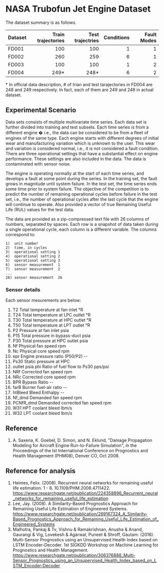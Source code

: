 # NASA Trubofun Jet Engine Dataset

The dataset summary is as follows.

| Dataset | Train trajectories | Test trajectries | Conditions | Fault Modes |
| :--- | ---: | ---: | ---: | ---: |
| FD001 | 100 | 100 | 1 | 1 |
| FD002 | 260 | 259 | 6 | 1 |
| FD003 | 100 | 100 | 1 | 2 |
| FD004 | 249* | 248* | 6 | 2 |

\* In official data description, \# of trian and test tarajectories in FD004 are 248 and 249 respectively. 
In fact, each of them are 249 and 248 in actual dataset.

## Experimental Scenario

Data sets consists of multiple multivariate time series. Each data set is further divided into training and test subsets. Each time series is from a different engine � i.e., the data can be considered to be from a fleet of engines of the same type. Each engine starts with different degrees of initial wear and manufacturing variation which is unknown to the user. This wear and variation is considered normal, i.e., it is not considered a fault condition. There are three operational settings that have a substantial effect on engine performance. These settings are also included in the data. The data is contaminated with sensor noise.

The engine is operating normally at the start of each time series, and develops a fault at some point during the series. In the training set, the fault grows in magnitude until system failure. In the test set, the time series ends some time prior to system failure. The objective of the competition is to predict the number of remaining operational cycles before failure in the test set, i.e., the number of operational cycles after the last cycle that the engine will continue to operate. Also provided a vector of true Remaining Useful Life (RUL) values for the test data.

The data are provided as a zip-compressed text file with 26 columns of numbers, separated by spaces. Each row is a snapshot of data taken during a single operational cycle, each column is a different variable. The columns correspond to:

```
1)	unit number
2)	time, in cycles
3)	operational setting 1
4)	operational setting 2
5)	operational setting 3
6)	sensor measurement  1
7)	sensor measurement  2
...
26)	sensor measurement  26
```

### Sensor details  
Each sensor mesurements are below:  
1. T2 Total temperature at fan inlet °R  
2. T24 Total temperature at LPC outlet °R  
3. T30 Total temperature at HPC outlet °R    
4. T50 Total temperature at LPT outlet °R  
5. P2 Pressure at fan inlet psia  
6. P15 Total pressure in bypass-duct psia  
7. P30 Total pressure at HPC outlet psia  
8. Nf Physical fan speed rpm
9. Nc Physical core speed rpm  
10. epr Engine pressure ratio (P50/P2) --  
11. Ps30 Static pressure at HPC  
12. outlet psia phi Ratio of fuel flow to Ps30 pps/psi  
13. NRf Corrected fan speed rpm  
14. NRc Corrected core speed rpm  
15. BPR Bypass Ratio --  
16. farB Burner fuel-air ratio --
17. htBleed Bleed Enthalpy --
18. Nf_dmd Demanded fan speed rpm
19. PCNfR_dmd Demanded corrected fan speed rpm
20. W31 HPT coolant bleed lbm/s
21. W32 LPT coolant bleed lbm/s

## Reference
1. A. Saxena, K. Goebel, D. Simon, and N. Eklund,
"Damage Propagation Modeling for Aircraft Engine Run-to-Failure Simulation",
in the Proceedings of the Ist International Conference on Prognostics
and Health Management (PHM08), Denver CO, Oct 2008.

## Reference for analysis  
1. Heimes, Felix. (2008). Recurrent neural networks for remaining useful life estimation. 1 - 6. 10.1109/PHM.2008.4711422. 
https://www.researchgate.net/publication/224358896_Recurrent_neural_networks_for_remaining_useful_life_estimation
2. Lee, Jay. (2008). A Similarity-Based Prognostics Approach for Remaining Useful Life Estimation of Engineered Systems. 
https://www.researchgate.net/publication/269167324_A_Similarity-Based_Prognostics_Approach_for_Remaining_Useful_Life_Estimation_of_Engineered_Systems
3. Malhotra, Pankaj & Tv, Vishnu & Ramakrishnan, Anusha & Anand, Gaurangi & Vig, Lovekesh & Agarwal, Puneet & Shroff, Gautam. (2016). Multi-Sensor Prognostics using an Unsupervised Health Index based on LSTM Encoder-Decoder. 1st SIGKDD Workshop on Machine Learning for Prognostics and Health Management. 
https://www.researchgate.net/publication/306376888_Multi-Sensor_Prognostics_using_an_Unsupervised_Health_Index_based_on_LSTM_Encoder-Decoder
